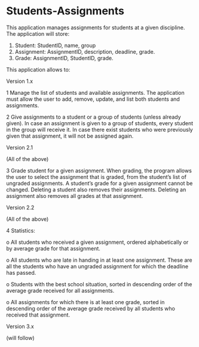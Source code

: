 # Students-Assignments
This application manages assignments for students at a given discipline. The application
will store:

1. Student: StudentID, name, group
2. Assignment: AssignmentID, description, deadline, grade.
3. Grade: AssignmentID, StudentID, grade.

This application allows to:

Version 1.x

1 Manage the list of students and available assignments. The application must allow the user to
add, remove, update, and list both students and assignments.

2 Give assignments to a student or a group of students (unless already given). In case an
assignment is given to a group of students, every student in the group will receive it. In case
there exist students who were previously given that assignment, it will not be assigned again.

Version 2.1

(All of the above)

3 Grade student for a given assignment. When grading, the program allows the user to select
the assignment that is graded, from the student’s list of ungraded assignments. A student’s
grade for a given assignment cannot be changed. Deleting a student also removes their
assignments. Deleting an assignment also removes all grades at that assignment.

Version 2.2

(All of the above)

4 Statistics:

o All students who received a given assignment, ordered alphabetically or by average
grade for that assignment.

o All students who are late in handing in at least one assignment. These are all the
students who have an ungraded assignment for which the deadline has passed.

o Students with the best school situation, sorted in descending order of the average grade
received for all assignments.

o All assignments for which there is at least one grade, sorted in descending order of the
average grade received by all students who received that assignment.

Version 3.x

(will follow)
